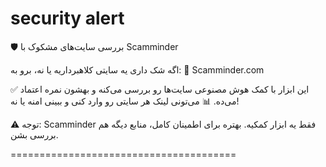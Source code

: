 # security alert
🛡️ بررسی سایت‌های مشکوک با Scamminder

اگه شک داری یه سایتی کلاهبرداریه یا نه، برو به:
🔗 Scamminder.com

✅ این ابزار با کمک هوش مصنوعی سایت‌ها رو بررسی می‌کنه و بهشون نمره اعتماد می‌ده.
📊 می‌تونی لینک هر سایتی رو وارد کنی و ببینی امنه یا نه!

⚠️ توجه: Scamminder فقط یه ابزار کمکیه. بهتره برای اطمینان کامل، منابع دیگه هم بررسی بشن.

=======================================

